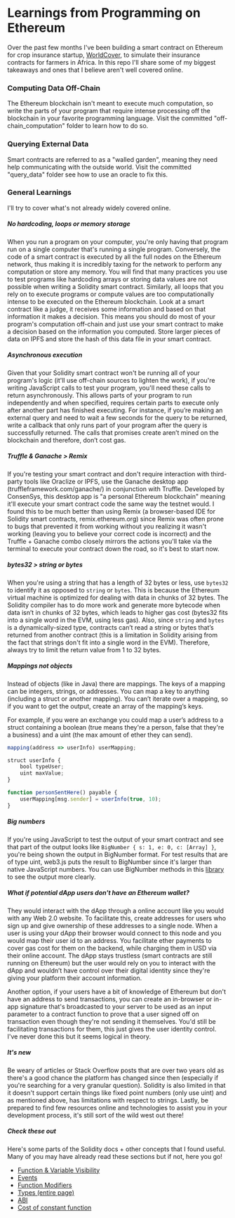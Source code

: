 # Learnings from Programming on Ethereum

Over the past few months I've been building a smart contract on Ethereum for crop insurance startup, [WorldCover](https://www.worldcovr.com/), to simulate their insurance contracts for farmers in Africa. In this repo I'll share some of my biggest takeaways and ones that I believe aren't well covered online.

### Computing Data Off-Chain
The Ethereum blockchain isn't meant to execute much computation, so write the parts of your program that require intense processing off the blockchain in your favorite programming language. Visit the committed "off-chain_computation" folder to learn how to do so.

### Querying External Data
Smart contracts are referred to as a "walled garden", meaning they need help communicating with the outside world. Visit the committed "query_data" folder see how to use an oracle to fix this.

### General Learnings

I'll try to cover what's not already widely covered online.

##### No hardcoding, loops or memory storage
When you run a program on your computer, you're only having that program run on a single computer that's running a single program. Conversely, the code of a smart contract is executed by all the full nodes on the Ethereum network, thus making it is incredibly taxing for the network to perform any computation or store any memory. You will find that many practices you use to test programs like hardcoding arrays or storing data values are not possible when writing a Solidity smart contract. Similarly, all loops that you rely on to execute programs or compute values are too computationally intense to be executed on the Ethereum blockchain. Look at a smart contract like a judge, it receives some information and based on that information it makes a decision. This means you should do most of your program's computation off-chain and just use your smart contract to make a decision based on the information you computed. Store larger pieces of data on IPFS and store the hash of this data file in your smart contract.

##### Asynchronous execution
Given that your Solidity smart contract won't be running all of your program's logic (it'll use off-chain sources to lighten the work), if you're writing JavaScript calls to test your program, you'll need these calls to return asynchronously. This allows parts of your program to run independently and when specified, requires certain parts to execute only after another part has finished executing. For instance, if you’re making an external query and need to wait a few seconds for the query to be returned, write a callback that only runs part of your program after the query is successfully returned. The calls that promises create aren’t mined on the blockchain and therefore, don’t cost gas.

##### Truffle & Ganache > Remix
If you're testing your smart contract and don't require interaction with third-party tools like Oraclize or IPFS, use the Ganache desktop app (truffleframework.com/ganache/) in conjunction with Truffle. Developed by ConsenSys, this desktop app is "a personal Ethereum blockchain" meaning it'll execute your smart contract code the same way the testnet would. I found this to be much better than using Remix (a browser-based IDE for Solidity smart contracts, remix.ethereum.org) since Remix was often prone to bugs that prevented it from working without you realizing it wasn't working (leaving you to believe your correct code is incorrect) and the Truffle + Ganache combo closely mirrors the actions you'll take via the terminal to execute your contract down the road, so it's best to start now.

##### bytes32 > string or bytes
When you're using a string that has a length of 32 bytes or less, use `bytes32` to identify it as opposed to `string` or `bytes`. This is because the Ethereum virtual machine is optimized for dealing with data in chunks of 32 bytes. The Solidity compiler has to do more work and generate more bytecode when data isn’t in chunks of 32 bytes, which leads to higher gas cost (bytes32 fits into a single word in the EVM, using less gas). Also, since `string` and `bytes` is a dynamically-sized type, contracts can’t read a string or bytes that’s returned from another contract (this is a limitation in Solidity arising from the fact that strings don't fit into a single word in the EVM). Therefore, always try to limit the return value from 1 to 32 bytes.

##### Mappings not objects
Instead of objects (like in Java) there are mappings. The keys of a mapping can be integers, strings, or addresses. You can map a key to anything (including a struct or another mapping). You can’t iterate over a mapping, so if you want to get the output, create an array of the mapping’s keys.

For example, if you were an exchange you could map a user’s address to a struct containing a boolean (true means they're a person, false that they're a business) and a uint (the max amount of ether they can send).

```javascript
mapping(address => userInfo) userMapping;

struct userInfo { 
    bool typeUser; 
    uint maxValue; 
}

function personSentHere() payable {
	userMapping[msg.sender] = userInfo(true, 10); 
}
```

##### Big numbers
If you're using JavaScript to test the output of your smart contract and see that part of the output looks like `BigNumber { s: 1, e: 0, c: [Array] }`, you're being shown the output in BigNumber format. For test results that are of type uint, web3.js puts the result to BigNumber since it's larger than native JavaScript numbers. You can use BigNumber methods in this [library](https://goo.gl/TEjJrJ) to see the output more clearly.

##### What if potential dApp users don't have an Ethereum wallet?
They would interact with the dApp through a online account like you would with any Web 2.0 website. To facilitate this, create addresses for users who sign up and give ownership of these addresses to a single node. When a user is using your dApp their browser would connect to this node and you would map their user id to an address. You facilitate ether payments to cover gas cost for them on the backend, while charging them in USD via their online account. The dApp stays trustless (smart contracts are still running on Ethereum) but the user would rely on you to interact with the dApp and wouldn’t have control over their digital identity since they're giving your platform their account information.

Another option, if your users have a bit of knowledge of Ethereum but don't have an address to send transactions, you can create an in-browser or in-app signature that's broadcasted to your server to be used as an input parameter to a contract function to prove that a user signed off on transaction even though they're not sending it themselves. You'd still be facilitating transactions for them, this just gives the user identity control. I've never done this but it seems logical in theory.

##### It's new
Be weary of articles or Stack Overflow posts that are over two years old as there's a good chance the platform has changed since then (especially if you're searching for a very granular question). Solidity is also limited in that it doesn't support certain things like fixed point numbers (only use uint) and as mentioned above, has limitations with respect to strings. Lastly, be prepared to find few resources online and technologies to assist you in your development process, it's still sort of the wild west out there!

##### Check these out
Here's some parts of the Solidity docs + other concepts that I found useful. Many of you may have already read these sections but if not, here you go!

* [Function & Variable Visibility](https://goo.gl/5qZin7)
* [Events](https://goo.gl/texVkm)
* [Function Modifiers](https://goo.gl/Ar1iFf)
* [Types (entire page)](https://goo.gl/LPQV8v)
* [ABI](https://goo.gl/ut3aNh)
* [Cost of constant function](https://goo.gl/1Ynq9o)
